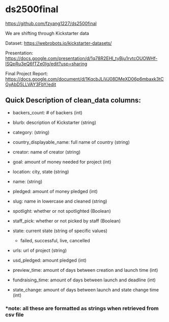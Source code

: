 # ds2500final
https://github.com/fzyang1227/ds2500final

We are shifting through Kickstarter data


Dataset:
https://webrobots.io/kickstarter-datasets/

Presentation:
https://docs.google.com/presentation/d/1q78R2EHl_tyBju1rvtcOUOWHf-lSQpRu3eQ6fTZe0Ig/edit?usp=sharing

Final Project Report:
https://docs.google.com/document/d/1KqcbJLiVJ08DMeXD06p6mbaxk3tCGyAbD5LLVAY3FbY/edit

## Quick Description of clean_data columns:
- backers_count: # of backers (int)
- blurb: description of Kickstarter (string)
- category: (string)
- country_displayable_name: full name of country (string)
- creator: name of creator (string)
- goal: amount of money needed for project (int)
- location: city, state (string)
- name: (string)
- pledged: amount of money pledged (int)
- slug: name in lowercase and cleaned (string)
- spotlight: whether or not spotlighted (Boolean)
- staff_pick: whether or not picked by staff (Boolean)
- state: current state (string of specific values)
  - failed, successful, live, cancelled
    
- urls: url of project (string)
- usd_pledged: amount pledged (int)
- preview_time: amount of days between creation and launch time (int)
- fundraising_time: amount of days between launch and deadline (int)
- state_change: amount of days between launch and state change time (int)
  
### *note: all these are formatted as strings when retrieved from csv file
